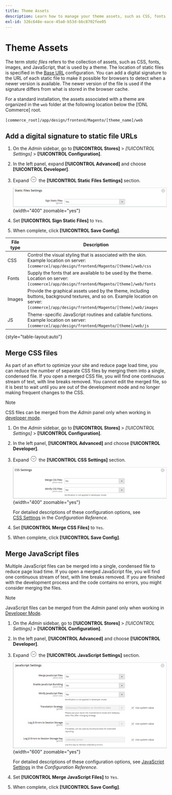 ```yaml
---
title: Theme Assets
description: Learn how to manage your theme assets, such as CSS, fonts, images, and JavaScript files.
exl-id: 326c648e-eace-45a0-b53d-bbc8702fee05
---
```

# Theme Assets

The term _static files_ refers to the collection of assets, such as CSS, fonts, images, and JavaScript, that is used by a theme. The location of static files is specified in the [Base URL](../stores-purchase/store-urls.md) configuration. You can add a digital signature to the URL of each static file to make it possible for browsers to detect when a newer version is available. The newer version of the file is used if the signature differs from what is stored in the browser cache.

For a standard installation, the assets associated with a theme are organized in the `web` folder at the following location below the [!DNL Commerce] root.

   `[commerce_root]/app/design/frontend/Magento/[theme_name]/web`

## Add a digital signature to static file URLs

1. On the _Admin_ sidebar, go to **[!UICONTROL Stores]** > _[!UICONTROL Settings]_ > **[!UICONTROL Configuration]**.

1. In the left panel, expand **[!UICONTROL Advanced]** and choose **[!UICONTROL Developer]**.

1. Expand ![Expansion selector](../assets/icon-display-expand.png) the **[!UICONTROL Static Files Settings]** section.

   ![Static Files Settings](./assets/developer-static-files-settings.png){width="400" zoomable="yes"}

1. Set **[!UICONTROL Sign Static Files]** to `Yes`.

1. When complete, click **[!UICONTROL Save Config]**.

|File type|Description|
|--- |--- |
|CSS|Control the visual styling that is associated with the skin. Example location on server: `[commerce]/app/design/frontend/Magento/[theme]/web/css`|
|Fonts|Supply the fonts that are available to be used by the theme. Location on server: `[commerce]/app/design/frontend/Magento/[theme]/web/fonts`|
|Images|Provide the graphical assets used by the theme, including buttons, background textures, and so on. Example location on server: `[commerce]/app/design/frontend/Magento/[theme]/web/images`|
|JS|Theme-specific JavaScript routines and callable functions. Example location on server: `[commerce]/app/design/frontend/Magento/[theme]/web/js`|

{style="table-layout:auto"}

## Merge CSS files

As part of an effort to optimize your site and reduce page load time, you can reduce the number of separate CSS files by merging them into a single, condensed file. If you open a merged CSS file, you will find one continuous stream of text, with line breaks removed. You cannot edit the merged file, so it is best to wait until you are out of the development mode and no longer making frequent changes to the CSS.

>[!NOTE]
>
>CSS files can be merged from the _Admin_ panel only when working in [developer mode](../systems/developer-tools.md#operation-modes).

1. On the _Admin_ sidebar, go to **[!UICONTROL Stores]** > _[!UICONTROL Settings]_ > **[!UICONTROL Configuration]**.

1. In the left panel, **[!UICONTROL Advanced]** and choose **[!UICONTROL Developer]**.

1. Expand ![Expansion selector](../assets/icon-display-expand.png) the **[!UICONTROL CSS Settings]** section.

   ![CSS Settings](./assets/developer-css-settings.png){width="400" zoomable="yes"}
   
   For detailed descriptions of these configuration options, see [CSS Settings](../configuration-reference/advanced/developer.md#css-settings) in the _Configuration Reference_.

1. Set **[!UICONTROL Merge CSS Files]** to `Yes`.

1. When complete, click **[!UICONTROL Save Config]**.

## Merge JavaScript files

Multiple JavaScript files can be merged into a single, condensed file to reduce page load time. If you open a merged JavaScript file, you will find one continuous stream of text, with line breaks removed. If you are finished with the development process and the code contains no errors, you might consider merging the files.

>[!NOTE]
>
>JavaScript files can be merged from the _Admin_ panel only when working in [Developer Mode](../systems/developer-tools.md#operation-modes).

1. On the _Admin_ sidebar, go to **[!UICONTROL Stores]** > _[!UICONTROL Settings]_ > **[!UICONTROL Configuration]**.

1. In the left panel, **[!UICONTROL Advanced]** and choose **[!UICONTROL Developer]**.

1. Expand ![Expansion selector](../assets/icon-display-expand.png) the **[!UICONTROL JavaScript Settings]** section.

   ![JavaScript Settings](./assets/developer-javascript-settings.png){width="600" zoomable="yes"}

   For detailed descriptions of these configuration options, see [JavaScript Settings](../configuration-reference/advanced/developer.md#javascript-settings) in the _Configuration Reference_.

1. Set **[!UICONTROL Merge JavaScript Files]** to `Yes`.

1. When complete, click **[!UICONTROL Save Config]**.

